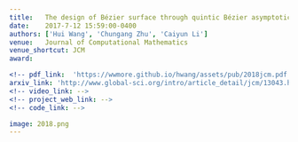 ```yaml
---
title:   The design of Bézier surface through quintic Bézier asymptotic quadrilateral
date:    2017-7-12 15:59:00-0400
authors: ['Hui Wang', 'Chungang Zhu', 'Caiyun Li']
venue:   Journal of Computational Mathematics
venue_shortcut: JCM
award:

<!-- pdf_link:  'https://wwmore.github.io/hwang/assets/pub/2018jcm.pdf'  -->
arxiv_link: 'http://www.global-sci.org/intro/article_detail/jcm/13043.html'
<!-- video_link: -->
<!-- project_web_link: -->
<!-- code_link: -->

image: 2018.png
---
```

